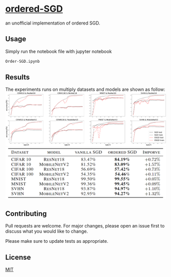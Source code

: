 # [ordered-SGD](https://github.com/dizhima/ordered-SGD)
an unofficial implementation of ordered SGD.

## Usage
Simply run the notebook file with jupyter notebook
```bash
Order-SGD.ipynb
```

## Results
The experiments runs on multiply datasets and models are shown as follow:
![SGD vs OSGD plot](p1(1).png)
![SGD vs OSGD table](p1(1)table.png)

## Contributing

Pull requests are welcome. For major changes, please open an issue first
to discuss what you would like to change.

Please make sure to update tests as appropriate.

## License

[MIT](https://choosealicense.com/licenses/mit/)
